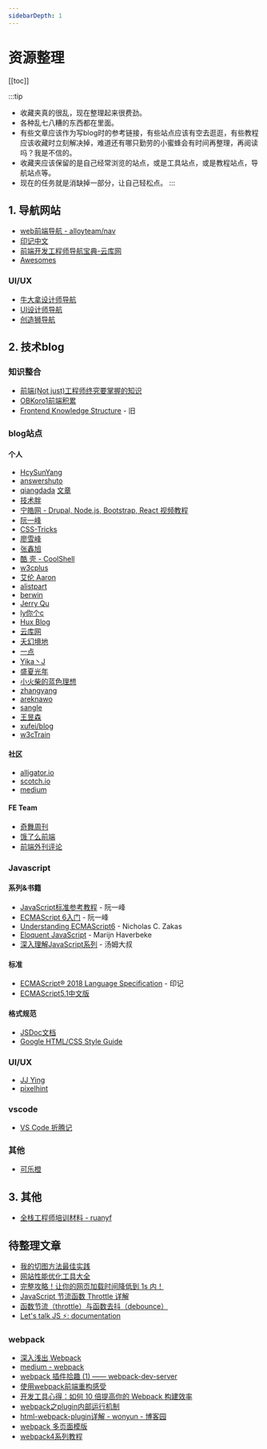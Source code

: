 ```yaml
---
sidebarDepth: 1
---
```


# 资源整理

[[toc]]

:::tip
* 收藏夹真的很乱，现在整理起来很费劲。  
* 各种乱七八糟的东西都在里面。  
* 有些文章应该作为写blog时的参考链接，有些站点应该有空去逛逛，有些教程应该收藏时立刻解决掉，难道还有哪只勤劳的小蜜蜂会有时间再整理，再阅读吗？我是不信的。  
* 收藏夹应该保留的是自己经常浏览的站点，或是工具站点，或是教程站点，导航站点等。  
* 现在的任务就是消缺掉一部分，让自己轻松点。
:::

## 1. 导航网站
* [web前端导航 - alloyteam/nav](http://www.alloyteam.com/nav/)
* [印记中文](https://www.docschina.org/)
* [前端开发工程师导航宝典-云库网](http://yunkus.com/front-end-web-develoment/)
* [Awesomes](https://www.awesomes.cn/)
### UI/UX
* [牛大拿设计师导航](http://www.niudana.com/)
* [UI设计师导航](http://so.uigreat.com/)
* [创造狮导航](http://chuangzaoshi.com/)

## 2. 技术blog
### 知识整合
* [前端(Not just)工程师终究要掌握的知识](https://kb.hcysun.me/#/)
* [OBKoro1前端积累](http://obkoro1.com/web_accumulate/accumulate/)
* [Frontend Knowledge Structure](https://github.com/JacksonTian/fks) - 旧

### blog站点

#### 个人
* [HcySunYang](http://hcysun.me/)
* [answershuto](https://github.com/answershuto)
* [qiangdada](https://github.com/xuqiang521) [文章](https://my.oschina.net/qiangdada?tab=newest&catalogId=0)
* [技术胖](http://jspang.com/)
* [宁皓网 - Drupal, Node.js, Bootstrap, React 视频教程](https://ninghao.net/)
* [阮一峰](http://www.ruanyifeng.com/blog/archives.html)
* [CSS-Tricks](https://css-tricks.com/)
* [廖雪峰](http://www.liaoxuefeng.com/)
* [张鑫旭](https://www.zhangxinxu.com/)
* [酷 壳 - CoolShell](http://coolshell.cn/)
* [w3cplus](http://www.w3cplus.com/)
* [艾伦 Aaron](http://www.cnblogs.com/aaronjs/)
* [alistpart](https://alistapart.com/)
* [berwin](https://github.com/berwin/Blog/issues)
* [Jerry Qu](https://imququ.com/post/blogroll.html)
* [ly你个c](https://www.lyyourc.com/)
* [Hux Blog](http://huangxuan.me/)
* [云库网](http://yunkus.com/)
* [夭幻境地](http://www.yaohzone.com/)
* [一点](http://www.ydcss.com/)
* [Yika丶J](http://www.cnblogs.com/YikaJ/)
* [盛夏光年](http://www.xuechenlei.com/)
* [小火柴的蓝色理想](http://www.cnblogs.com/xiaohuochai/)
* [zhangyang](http://lpgray.vipsinaapp.com/)
* [areknawo](https://areknawo.com/)
* [sangle](https://sangle7.com/)
* [王昱森](https://www.imys.net)
* [xufei/blog](https://github.com/xufei/blog/issues)
* [w3cTrain](https://w3ctrain.com/)
#### 社区
* [alligator.io](https://alligator.io/)
* [scotch.io](https://scotch.io/tag/vue)
* [medium](https://medium.com/webpack)
#### FE Team
* [奇舞周刊](https://weekly.75team.com/)
* [饿了么前端](https://zhuanlan.zhihu.com/ElemeFE)
* [前端外刊评论](https://qianduan.group/)

### Javascript
#### 系列&书籍
* [JavaScript标准参考教程](http://javascript.ruanyifeng.com/) - 阮一峰
* [ECMAScript 6入门](http://es6.ruanyifeng.com/) - 阮一峰
* [Understanding ECMAScript6](https://leanpub.com/understandinges6/read/#leanpub-auto-promise-basics) - Nicholas C. Zakas
* [Eloquent JavaScript](http://eloquentjavascript.net/) - Marijn Haverbeke
* [深入理解JavaScript系列](https://www.cnblogs.com/TomXu/archive/2011/12/15/2288411.html) - 汤姆大叔
#### 标准
* [ECMAScript® 2018 Language Specification](https://ecma262.docschina.org/) - 印记
* [ECMAScript5.1中文版](http://yanhaijing.com/es5/#48)
#### 格式规范
* [JSDoc文档](https://www.css88.com/doc/jsdoc/index.html)
* [Google HTML/CSS Style Guide](https://google.github.io/styleguide/htmlcssguide.html)


### UI/UX
* [JJ Ying](http://iconmoon.com/)
* [pixelhint](http://pixelhint.com/)
### vscode
* [VS Code 折腾记](https://juejin.im/post/592542c58d6d810058025d06)
### 其他
* [可乐橙](http://colachan.com/)


## 3. 其他
* [全栈工程师培训材料 - ruanyf](https://github.com/ruanyf/jstraining)


## 待整理文章

* [我的切图方法最佳实践](https://segmentfault.com/a/1190000002448948)
* [网站性能优化工具大全](https://segmentfault.com/a/1190000002418920)
* [完整攻略！让你的网页加载时间降低到 1s 内！](https://www.jianshu.com/p/d857c3ff78d6)
* [JavaScript 节流函数 Throttle 详解](https://keelii.github.io/2016/06/11/javascript-throttle/)
* [函数节流（throttle）与函数去抖（debounce）](https://blog.csdn.net/baidu_31333625/article/details/52739609)
* [Let's talk JS ⚡: documentation](https://areknawo.com/lets-talk-js-documentation/)

### webpack
* [深入浅出 Webpack](http://webpack.wuhaolin.cn/)
* [medium - webpack](https://medium.com/webpack)
* [webpack 插件拾趣 (1) —— webpack-dev-server](https://www.cnblogs.com/vajoy/p/7000522.html)
* [使用webpack前端重构感受](https://my.oschina.net/janpoem/blog/677146)
* [开发工具心得：如何 10 倍提高你的 Webpack 构建效率](https://segmentfault.com/a/1190000005770042)
* [webpack之plugin内部运行机制](https://fengmiaosen.github.io/2017/03/21/webpack-core-code/)
* [html-webpack-plugin详解 - wonyun - 博客园](https://www.cnblogs.com/wonyun/p/6030090.html)
* [webpack 多页面模版](https://blog.csdn.net/rth362147773/article/details/71076354?locationNum=7&fps=1)
* [webpack4系列教程](https://godbmw.com/categories/webpack4%E7%B3%BB%E5%88%97%E6%95%99%E7%A8%8B/)
